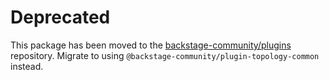 # Deprecated

This package has been moved to the [backstage-community/plugins](https://github.com/backstage/community-plugins) repository. Migrate to using `@backstage-community/plugin-topology-common` instead.